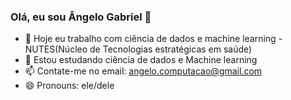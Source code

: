 ### Olá, eu sou Ângelo Gabriel 👋

- 🔭 Hoje eu trabalho com ciência de dados e machine learning - NUTES(Núcleo de Tecnologias estratégicas em saúde)
- 🌱 Estou estudando ciência de dados e Machine learning
- 📫 Contate-me no email: angelo.computacao@gmail.com
- 😄 Pronouns: ele/dele

